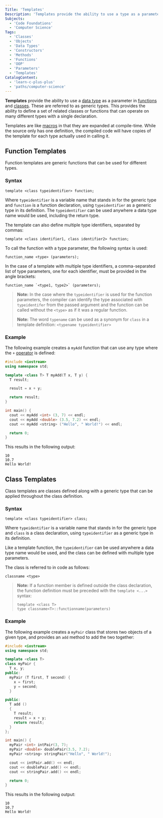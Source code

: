 ```yaml
---
Title: 'Templates'
Description: 'Templates provide the ability to use a type as a parameter in functions and classes.'
Subjects:
  - 'Code Foundations'
  - 'Computer Science'
Tags:
  - 'Classes'
  - 'Objects'
  - 'Data Types'
  - 'Constructors'
  - 'Methods'
  - 'Functions'
  - 'OOP'
  - 'Parameters'
  - 'Templates'
CatalogContent:
  - 'learn-c-plus-plus'
  - 'paths/computer-science'
---
```


**Templates** provide the ability to use a [data type](https://www.codecademy.com/resources/docs/cpp/data-types) as a parameter in [functions](https://www.codecademy.com/resources/docs/cpp/functions) and [classes](https://www.codecademy.com/resources/docs/cpp/classes). These are referred to as generic types. This provides the ability to define a set of related classes or functions that can operate on many different types with a single declaration.

Templates are like [macros](https://www.codecademy.com/resources/docs/cpp/macros) in that they are expanded at compile-time. While the source only has one definition, the compiled code will have copies of the template for each type actually used in calling it.

## Function Templates

Function templates are generic functions that can be used for different types.

### Syntax

```pseudo
template <class typeidentifier> function;
```

Where `typeidentifier` is a variable name that stands in for the generic type and `function` is a function declaration, using `typeidentifier` as a generic type in its definition. The `typeidentifier` can be used anywhere a data type name would be used, including the return type.

The template can also define multiple type identifiers, separated by commas:

```pseudo
template <class identifier1, class identifier2> function;
```

To call the function with a type parameter, the following syntax is used:

```pseudo
function_name <type> (parameters);
```

In the case of a template with multiple type identifiers, a comma-separated list of type parameters, one for each identifier, must be provided in the angle brackets:

```pseudo
function_name `<type1, type2>` (parameters);
```

> **Note:** In the case where the `typeidentifier` is used for the function parameters, the compiler can identify the type associated with `typeidentifer` from the passed argument and the function can be called without the `<type>` as if it was a regular function.
>
> **Note:** The word `typename` can be used as a synonym for `class` in a template definition: `<typename typeidentifier>`

### Example

The following example creates a `myAdd` function that can use any type where the `+` [operator](https://www.codecademy.com/resources/docs/cpp/operators) is defined:

```cpp
#include <iostream>
using namespace std;

template <class T> T myAdd(T x, T y) {
  T result;

  result = x + y;

  return result;
}

int main() {
  cout << myAdd <int> (3, 7) << endl;
  cout << myAdd <double> (3.5, 7.2) << endl;
  cout << myAdd <string> ("Hello", " World!") << endl;

  return 0;
}
```

This results in the following output:

```shell
10
10.7
Hello World!
```

## Class Templates

Class templates are classes defined along with a generic type that can be applied throughout the class definition.

### Syntax

```pseudo
template <class typeidentifier> class;
```

Where `typeidentifier` is a variable name that stands in for the generic type and `class` is a class declaration, using `typeidentifier` as a generic type in its definition.

Like a template function, the `typeidentifier` can be used anywhere a data type name would be used, and the class can be defined with multiple type parameters.

The class is referred to in code as follows:

```pseudo
classname <type>
```

> **Note:** If a function member is defined outside the class declaration, the function definition must be preceded with the `template <...>` syntax:
>
> ```pseudo
> template <class T>
> type classname<T>::functionname(parameters)
> ```

### Example

The following example creates a `myPair` class that stores two objects of a given type, and provides an `add` method to add the two together:

```cpp
#include <iostream>
using namespace std;

template <class T>
class myPair {
  T x, y;
public:
  myPair (T first, T second) {
    x = first;
    y = second;
  }

public:
  T add ()
  {
    T result;
    result = x + y;
    return result;
  }
};

int main() {
  myPair <int> intPair(3, 7);
  myPair <double> doublePair(3.5, 7.2);
  myPair <string> stringPair("Hello", " World!");

  cout << intPair.add() << endl;
  cout << doublePair.add() << endl;
  cout << stringPair.add() << endl;

  return 0;
}
```

This results in the following output:

```shell
10
10.7
Hello World!
```

